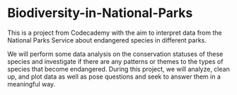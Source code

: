 # Biodiversity-in-National-Parks

This is a project from Codecademy with the aim to interpret data from the National Parks Service about endangered species in different parks.

We will perform some data analysis on the conservation statuses of these species and investigate if there are any patterns or themes to the types of species that become endangered. During this project, we will analyze, clean up, and plot data as well as pose questions and seek to answer them in a meaningful way.
